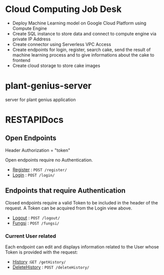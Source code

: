 # Cloud Computing Job Desk

- Deploy Machine Learning model on Google Cloud Platform using Compute Engine
- Create SQL instance to store data and connect to compute engine via private IP Address
- Create connector using Serverless VPC Access
- Create endpoints for login, register, search cake, send the result of machine learning process and to give informations about the cake to frontend
- Create cloud storage to store cake images

# plant-genius-server
server for plant genius application
# RESTAPIDocs

## Open Endpoints

Header Authorization = "token" 

Open endpoints require no Authentication.

* [Register](examples/users/register.md) : `POST /register/`
* [Login](examples/users/login.md) : `POST /login/`

## Endpoints that require Authentication

Closed endpoints require a valid Token to be included in the header of the
request. A Token can be acquired from the Login view above.

* [Logout](examples/users/logout.md) : `POST /logout/`
* [Fungsi](examples/fungsi/predict.md) : `POST /fungsi/`

### Current User related

Each endpoint can edit and displays information related to the User whose
Token is provided with the request:

* [History](examples/history/getHistory.md) :`GET /getHistory/`
* [DeleteHistory](examples/history/deleteHistory.md) : `POST /deleteHistory/`

